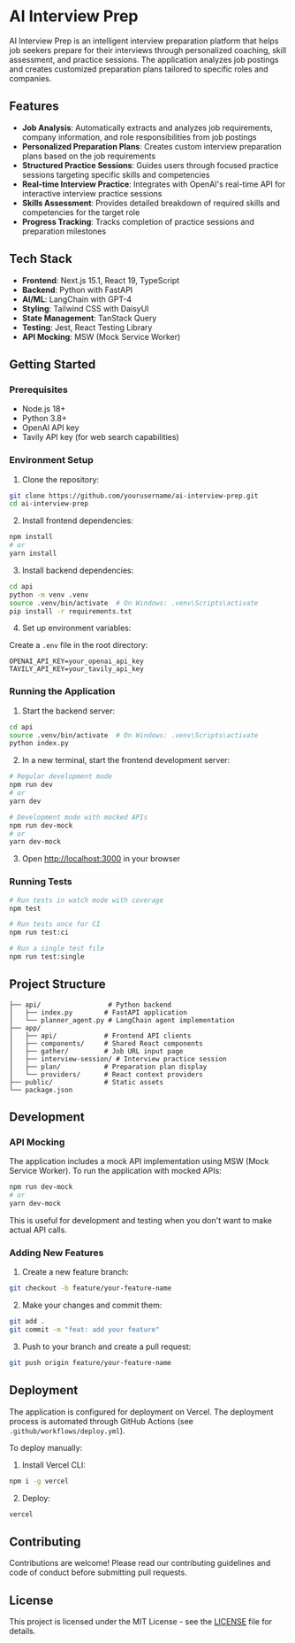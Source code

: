 # AI Interview Prep

AI Interview Prep is an intelligent interview preparation platform that helps job seekers prepare for their interviews through personalized coaching, skill assessment, and practice sessions. The application analyzes job postings and creates customized preparation plans tailored to specific roles and companies.

## Features

- **Job Analysis**: Automatically extracts and analyzes job requirements, company information, and role responsibilities from job postings
- **Personalized Preparation Plans**: Creates custom interview preparation plans based on the job requirements
- **Structured Practice Sessions**: Guides users through focused practice sessions targeting specific skills and competencies
- **Real-time Interview Practice**: Integrates with OpenAI's real-time API for interactive interview practice sessions
- **Skills Assessment**: Provides detailed breakdown of required skills and competencies for the target role
- **Progress Tracking**: Tracks completion of practice sessions and preparation milestones

## Tech Stack

- **Frontend**: Next.js 15.1, React 19, TypeScript
- **Backend**: Python with FastAPI
- **AI/ML**: LangChain with GPT-4
- **Styling**: Tailwind CSS with DaisyUI
- **State Management**: TanStack Query
- **Testing**: Jest, React Testing Library
- **API Mocking**: MSW (Mock Service Worker)

## Getting Started

### Prerequisites

- Node.js 18+ 
- Python 3.8+
- OpenAI API key
- Tavily API key (for web search capabilities)

### Environment Setup

1. Clone the repository:
```bash
git clone https://github.com/yourusername/ai-interview-prep.git
cd ai-interview-prep
```

2. Install frontend dependencies:
```bash
npm install
# or
yarn install
```

3. Install backend dependencies:
```bash
cd api
python -m venv .venv
source .venv/bin/activate  # On Windows: .venv\Scripts\activate
pip install -r requirements.txt
```

4. Set up environment variables:

Create a `.env` file in the root directory:
```env
OPENAI_API_KEY=your_openai_api_key
TAVILY_API_KEY=your_tavily_api_key
```

### Running the Application

1. Start the backend server:
```bash
cd api
source .venv/bin/activate  # On Windows: .venv\Scripts\activate
python index.py
```

2. In a new terminal, start the frontend development server:
```bash
# Regular development mode
npm run dev
# or
yarn dev

# Development mode with mocked APIs
npm run dev-mock
# or
yarn dev-mock
```

3. Open [http://localhost:3000](http://localhost:3000) in your browser

### Running Tests

```bash
# Run tests in watch mode with coverage
npm test

# Run tests once for CI
npm run test:ci

# Run a single test file
npm run test:single
```

## Project Structure

```
├── api/                 # Python backend
│   ├── index.py        # FastAPI application
│   └── planner_agent.py # LangChain agent implementation
├── app/
│   ├── api/            # Frontend API clients
│   ├── components/     # Shared React components
│   ├── gather/         # Job URL input page
│   ├── interview-session/ # Interview practice session
│   ├── plan/           # Preparation plan display
│   └── providers/      # React context providers
├── public/             # Static assets
└── package.json
```

## Development

### API Mocking

The application includes a mock API implementation using MSW (Mock Service Worker). To run the application with mocked APIs:

```bash
npm run dev-mock
# or
yarn dev-mock
```

This is useful for development and testing when you don't want to make actual API calls.

### Adding New Features

1. Create a new feature branch:
```bash
git checkout -b feature/your-feature-name
```

2. Make your changes and commit them:
```bash
git add .
git commit -m "feat: add your feature"
```

3. Push to your branch and create a pull request:
```bash
git push origin feature/your-feature-name
```

## Deployment

The application is configured for deployment on Vercel. The deployment process is automated through GitHub Actions (see `.github/workflows/deploy.yml`).

To deploy manually:

1. Install Vercel CLI:
```bash
npm i -g vercel
```

2. Deploy:
```bash
vercel
```

## Contributing

Contributions are welcome! Please read our contributing guidelines and code of conduct before submitting pull requests.

## License

This project is licensed under the MIT License - see the [LICENSE](LICENSE) file for details.
